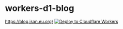 # workers-d1-blog
https://blog.isan.eu.org/
[![Deploy to Cloudflare Workers](https://deploy.workers.cloudflare.com/button)](https://deploy.workers.cloudflare.com/?url=https://github.com/ihsangan/workers-d1-blog)